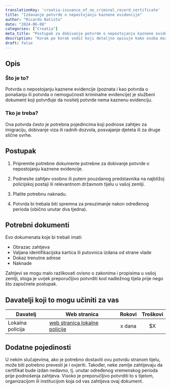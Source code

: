 ```yaml
---
translationKey: 'croatia-issuance_of_no_criminal_record_certificate'
title: "Izdavanje potvrde o nepostojanju kaznene evidencije"
author: "Ricardo Batista"
date: "2024-06-08"
categories: ["Croatia"]
meta_title: "Postupak za dobivanje potvrde o nepostojanju kaznene evidencije"
description: "Korak po korak vodič koji detaljno opisuje kako osoba može dobiti potvrdu o nepostojanju kaznene evidencije."
draft: false
---
```


## Opis
### Što je to?
Potvrda o nepostojanju kaznene evidencije (poznata i kao potvrda o ponašanju ili potvrda o nemogućnosti kriminalne  evidencije) je službeni dokument koji potvrđuje da nositelj potvrde nema kaznenu evidenciju.

### Tko je treba?
Ova potvrda često je potrebna pojedincima koji podnose zahtjev za imigraciju, dobivanje viza ili radnih dozvola, posvajanje djeteta ili za druge slične svrhe.

## Postupak

1. Pripremite potrebne dokumente potrebne za dobivanje potvrde o nepostojanju kaznene evidencije.

2. Podnesite zahtjev osobno ili putem pouzdanog predstavnika na najbližoj policijskoj postaji ili relevantnom državnom tijelu u vašoj zemlji.

3. Platite potrebnu naknadu.

4. Potvrda bi trebala biti spremna za preuzimanje nakon određenog perioda (obično unutar dva tjedna).

## Potrebni dokumenti

Evo dokumenata koje bi trebali imati:

- Obrazac zahtjeva
- Valjana identifikacijska kartica ili putovnica izdana od strane vlade
- Dokaz trenutne adrese
- Naknade

Zahtjevi se mogu malo razlikovati ovisno o zakonima i propisima u vašoj zemlji, stoga je uvijek preporučljivo potvrditi kod nadležnog tijela prije nego što započnete postupak.

## Davatelji koji to mogu učiniti za vas

| Davatelj        |     Web stranica            |     Rokovi       |        Troškovi         |
| --------------- | ---------------             |  :-------------: |  :-------------: |
| Lokalna policija| [web stranica lokalne policije](#)   |     x dana       |        $X         |

## Dodatne pojedinosti
U nekim slučajevima, ako je potrebno dostaviti ovu potvrdu stranom tijelu, može biti potrebno prevesti je i ovjeriti. Također, neke zemlje zahtijevaju da certifikat bude izdan nedavno, tj. unutar određenog vremenskog perioda prije podnošenja zahtjeva. Visoko je preporučljivo potvrditi to s tijelom, organizacijom ili institucijom koja od vas zahtijeva ovaj dokument.